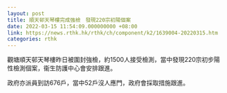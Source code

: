 ```yaml
---
layout: post
title: 順天邨天琴樓完成強檢　發現220宗初陽個案
date: 2022-03-15 11:54:09.000000000 +08:00
link: https://news.rthk.hk/rthk/ch/component/k2/1639004-20220315.htm
categories: rthk
---
```


觀塘順天邨天琴樓昨日被圍封強檢，約1500人接受檢測，當中發現220宗初步陽性檢測個案，衞生防護中心會安排跟進。

政府亦派員到訪676戶，當中52戶沒人應門，政府會採取措施跟進。
